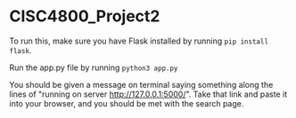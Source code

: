 # CISC4800_Project2

To run this, make sure you have Flask installed by running `pip install flask`. 

Run the app.py file by running `python3 app.py`

You should be given a message on terminal saying something along the lines of "running on server http://127.0.0.1:5000/". Take that link and paste it into your browser, and you should be met with the search page.